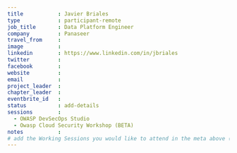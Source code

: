 ```yaml
---
title           : Javier Briales
type            : participant-remote
job_title       : Data Platform Engineer
company         : Panaseer
travel_from     :
image           :
linkedin        : https://www.linkedin.com/in/jbriales 
twitter         :
facebook        :
website         :
email           :
project_leader  :
chapter_leader  :
eventbrite_id   :
status          : add-details
sessions        :
  - OWASP DevSecOps Studio
  - Owasp Cloud Security Workshop (BETA)
notes           :
# add the Working Sessions you would like to attend in the meta above (use the session's title) e.g. sessions (one per line): -Security Playbooks Diagrams -Hackathon Daily Sessions
---
```


<!-- put more details about participant here -->

